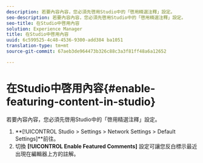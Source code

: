 ```yaml
---
description: 若要內容內容，您必須先啓用Studio中的「啓用精選注釋」設定。
seo-description: 若要內容內容，您必須先啓用Studio中的「啓用精選注釋」設定。
seo-title: 在Studio中啓用內容
solution: Experience Manager
title: 在Studio中啓用內容
uuid: 6c599525-4c48-4536-9300-add384 ba1051
translation-type: tm+mt
source-git-commit: 67aeb3de964473b326c88c3a3f81ff48a6a12652

---
```



# 在Studio中啓用內容{#enable-featuring-content-in-studio}

若要內容內容，您必須先啓用Studio中的「啓用精選注釋」設定。

1. **[!UICONTROL Studio > Settings > Network Settings > Default Settings]**前往。
1. 切換 **[!UICONTROL Enable Featured Comments]** 設定可讓您反白標示最近出現在編輯器上方的註解。
